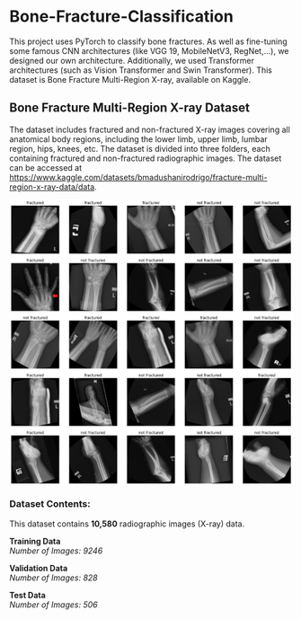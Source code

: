 # Bone-Fracture-Classification
This project uses PyTorch to classify bone fractures. As well as fine-tuning some famous CNN architectures (like VGG 19, MobileNetV3, RegNet,...), we designed our own architecture. Additionally, we used Transformer architectures (such as Vision Transformer and Swin Transformer). This dataset is Bone Fracture Multi-Region X-ray, available on Kaggle.
## Bone Fracture Multi-Region X-ray Dataset
The dataset includes fractured and non-fractured X-ray images covering all anatomical body regions, including the lower limb, upper limb, lumbar region, hips, knees, etc. The dataset is divided into three folders, each containing fractured and non-fractured radiographic images. The dataset can be accessed at https://www.kaggle.com/datasets/bmadushanirodrigo/fracture-multi-region-x-ray-data/data.
<p align="center">
<a href="https://github.com/mo26-web/Bone-Fracture-Classification/blob/main/images/data.png"><img src="https://github.com/mo26-web/Bone-Fracture-Classification/blob/main/images/data.png" align="center"></a>
</p>

### Dataset Contents:

This dataset contains  **10,580**  radiographic images (X-ray) data.

**Training Data**  
_Number of Images: 9246_

**Validation Data**  
_Number of Images: 828_

**Test Data**  
_Number of Images: 506_
